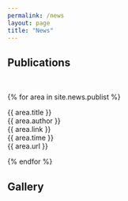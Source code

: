 ```yaml
---
permalink: /news
layout: page
title: "News"
---
```


## Publications
<br/>


{% for area in site.news.publist %}

<div class="container" style="display: inline-block; width: 100%; ">
    {{ area.title }}<br/>
    {{ area.author }}<br/>
    {{ area.link }}<br/>
    {{ area.time }}<br/>
    {{ area.url }}<br/>
</div>

{% endfor %}


## Gallery
<br/>

<figure data-behold-id="GOiyo7O9T1TK9QzdCf2P"></figure>
<script src="https://w.behold.so/widget.js" type="module"></script>
